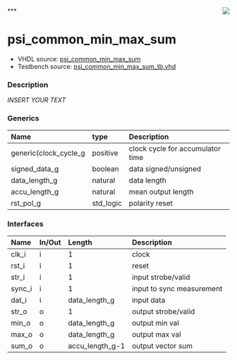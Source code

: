 <img align="right" src="../doc/psi_logo.png">
***

# psi_common_min_max_sum
 - VHDL source: [psi_common_min_max_sum](C:/Users/stef_b/git/GFA/Libraries/Firmware/VHDL/psi_common/hdl/psi_common_min_max_sum.vhd)
 - Testbench source: [psi_common_min_max_sum_tb.vhd](../testbench/psi_common_min_max_sum_tb/psi_common_min_max_sum_tb.vhd)

### Description
*INSERT YOUR TEXT*

### Generics
| Name                  | type      | Description                      |
|:----------------------|:----------|:---------------------------------|
| generic(clock_cycle_g | positive  | clock cycle for accumulator time |
| signed_data_g         | boolean   | data signed/unsigned             |
| data_length_g         | natural   | data length                      |
| accu_length_g         | natural   | mean output length               |
| rst_pol_g             | std_logic | polarity reset                   |

### Interfaces
| Name   | In/Out   | Length          | Description               |
|:-------|:---------|:----------------|:--------------------------|
| clk_i  | i        | 1               | clock                     |
| rst_i  | i        | 1               | reset                     |
| str_i  | i        | 1               | input strobe/valid        |
| sync_i | i        | 1               | input to sync measurement |
| dat_i  | i        | data_length_g   | input data                |
| str_o  | o        | 1               | output strobe/valid       |
| min_o  | o        | data_length_g   | output min val            |
| max_o  | o        | data_length_g   | output max val            |
| sum_o  | o        | accu_length_g-1 | output vector sum         |